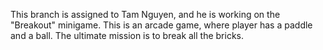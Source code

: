 This branch is assigned to Tam Nguyen, and he is working on the "Breakout" minigame.
This is an arcade game, where player has a paddle and a ball. The ultimate mission is to break all the bricks. 
